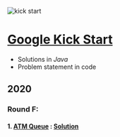 ![kick start](https://i1.wp.com/www.afterschoolafrica.com/wp-content/uploads/2020/04/Google-Kick-Start-2020-Coding-Competition.jpg?fit=560%2C720&ssl=1)

# [Google Kick Start](https://codingcompetitions.withgoogle.com/kickstart)

* Solutions in *Java*
* Problem statement in code 

## 2020

### Round F:

#### 1. [ATM Queue](https://codingcompetitions.withgoogle.com/kickstart/round/000000000019ff48/00000000003f4ed8) : [Solution](https://github.com/mughees-asif/google-kickstart/blob/master/RoundF/ATMQueue/src/com/mughees/Solution.java)




